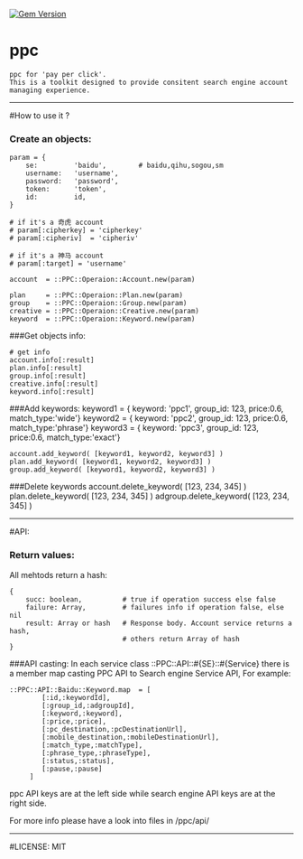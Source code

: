 [![Gem Version](https://badge.fury.io/rb/ppc.svg)](https://badge.fury.io/rb/ppc)

ppc
===

    ppc for 'pay per click'. 
    This is a toolkit designed to provide consitent search engine account managing experience.

----------
#How to use it ?

### Create an objects:

    param = {
        se:         'baidu',        # baidu,qihu,sogou,sm
        username:   'username',
        password:   'password',
        token:      'token',
        id:         id,
    }

    # if it's a 奇虎 account
    # param[:cipherkey] = 'cipherkey'
    # param[:cipheriv]  = 'cipheriv'
    
    # if it's a 神马 account
    # param[:target] = 'username'
    
    account  = ::PPC::Operaion::Account.new(param)

    plan     = ::PPC::Operaion::Plan.new(param)
    group    = ::PPC::Operaion::Group.new(param)
    creative = ::PPC::Operaion::Creative.new(param)
    keyword  = ::PPC::Operaion::Keyword.new(param)
    
###Get objects info:

    # get info
    account.info[:result]
    plan.info[:result]
    group.info[:result]
    creative.info[:result]
    keyword.info[:result]
    
###Add keywords:
    keyword1 = { keyword: 'ppc1', group_id: 123, price:0.6, match_type:'wide'}
    keyword2 = { keyword: 'ppc2', group_id: 123, price:0.6, match_type:'phrase'}
    keyword3 = { keyword: 'ppc3', group_id: 123, price:0.6, match_type:'exact'}

    account.add_keyword( [keyword1, keyword2, keyword3] )
    plan.add_keyword( [keyword1, keyword2, keyword3] )
    group.add_keyword( [keyword1, keyword2, keyword3] )

###Delete keywords
    account.delete_keyword( [123, 234, 345] )
    plan.delete_keyword( [123, 234, 345] )
    adgroup.delete_keyword( [123, 234, 345] )
    
-----------------------------------------------
    
#API:

### Return values:
All mehtods return a hash:
    
    {
        succ: boolean,          # true if operation success else false
        failure: Array,         # failures info if operation false, else nil
        result: Array or hash   # Response body. Account service returns a hash, 
                                # others return Array of hash
    }
    

###API casting:
In each service class ::PPC::API::#{SE}::#{Service} there is a member map casting PPC API to Search engine Service API, 
For example:

    ::PPC::API::Baidu::Keyword.map  = [
            [:id,:keywordId],
            [:group_id,:adgroupId],
            [:keyword,:keyword],
            [:price,:price],
            [:pc_destination,:pcDestinationUrl],
            [:mobile_destination,:mobileDestinationUrl],
            [:match_type,:matchType],
            [:phrase_type,:phraseType],
            [:status,:status],
            [:pause,:pause]
         ]

ppc API keys are at the left side while search engine API keys are at the right side. 

For more info please have a look into files in /ppc/api/  
    
---

#LICENSE:
MIT
